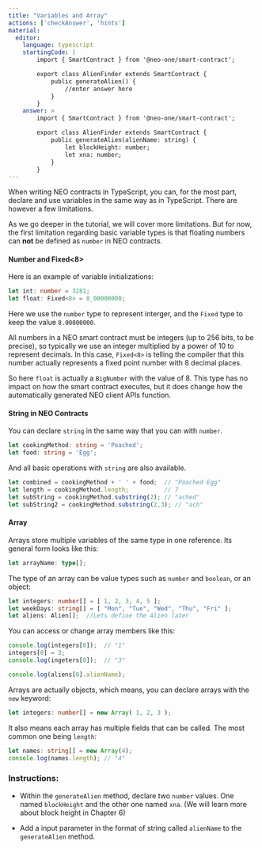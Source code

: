 ```yaml
---
title: "Variables and Array"
actions: ['checkAnswer', 'hints']
material: 
  editor:
    language: typescript
    startingCode: |
        import { SmartContract } from '@neo-one/smart-contract';

        export class AlienFinder extends SmartContract {
            public generateAlien() {
                //enter answer here
            }
        }
    answer: > 
        import { SmartContract } from '@neo-one/smart-contract';

        export class AlienFinder extends SmartContract {
            public generateAlien(alienName: string) {
                let blockHeight: number;
                let xna: number;
            }
        }
---
```



When writing NEO contracts in TypeScript, you can, for the most part, declare and use variables in the same way as in TypeScript. There are however a few limitations. 

As we go deeper in the tutorial, we will cover more limitations. But for now, the first limitation regarding basic variable types is that floating numbers can **not** be defined as `number` in NEO contracts. 

#### Number and Fixed<8>

Here is an example of variable initializations: 

```typescript
let int: number = 3281;
let float: Fixed<8> = 8_00000000;
```

Here we use the `number` type to represent interger, and the `Fixed` type to keep the value `8.00000000`. 

All numbers in a NEO smart contract must be integers (up to 256 bits, to be precise), so typically we use an integer multiplied by a power of 10 to represent decimals. In this case, `Fixed<8>` is telling the compiler that this number actually represents a fixed point number with 8 decimal places.

So here `float` is actually a `BigNumber` with the value of 8. This type has no impact on how the smart contract executes, but it does change how the automatically generated NEO client APIs function.


#### String in NEO Contracts

You can declare `string` in the same way that you can with `number`. 

```typescript
let cookingMethod: string = 'Poached'; 
let food: string = 'Egg'; 
```

And all basic operations with `string` are also available.

```typescript
let combined = cookingMethod + ' ' + food;  // "Poached Egg"
let length = cookingMethod.length;          // 7
let subString = cookingMethod.substring(2); // "ached"
let subString2 = cookingMethod.substring(2,3); // "ach"
```

#### Array

Arrays store multiple variables of the same type in one reference. Its general form looks like this: 

```typescript
let arrayName: type[]; 
```

The type of an array can be value types such as `number` and `boolean`, or an object: 

```typescript
let integers: number[] = [ 1, 2, 3, 4, 5 ]; 
let weekDays: string[] = [ "Mon", "Tue", "Wed", "Thu", "Fri" ]; 
let aliens: Alien[];  //Lets define the Alien later
```

You can access or change array members like this: 

```typescript
console.log(integers[0]);  // "1"
integers[0] = 3; 
console.log(ingeters[0]);  // "3"

console.log(aliens[0].alienName);
```

Arrays are actually objects, which means, you can declare arrays with the `new` keyword: 

```typescript
let integers: number[] = new Array( 1, 2, 3 ); 
```

It also means each array has multiple fields that can be called. The most common one being `length`: 

```typescript
let names: string[] = new Array(4); 
console.log(names.length); // "4"
```

### Instructions: 

- Within the `generateAlien` method, declare two `number` values. One named `blockHeight` and the other one named `xna`. (We will learn more about block height in Chapter 6)

- Add a input parameter in the format of string called `alienName` to the `generateAlien` method.